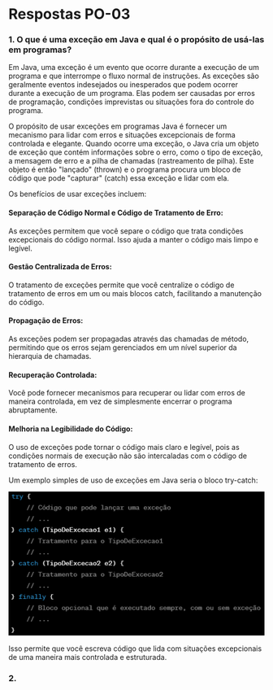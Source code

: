 # Respostas PO-03

### 1. O que é uma exceção em Java e qual é o propósito de usá-las em programas?

Em Java, uma exceção é um evento que ocorre durante a execução de um programa e que interrompe o fluxo normal de instruções. As exceções são geralmente eventos indesejados ou inesperados que podem ocorrer durante a execução de um programa. Elas podem ser causadas por erros de programação, condições imprevistas ou situações fora do controle do programa.

O propósito de usar exceções em programas Java é fornecer um mecanismo para lidar com erros e situações excepcionais de forma controlada e elegante. Quando ocorre uma exceção, o Java cria um objeto de exceção que contém informações sobre o erro, como o tipo de exceção, a mensagem de erro e a pilha de chamadas (rastreamento de pilha). Este objeto é então "lançado" (thrown) e o programa procura um bloco de código que pode "capturar" (catch) essa exceção e lidar com ela.

Os benefícios de usar exceções incluem:

#### **Separação de Código Normal e Código de Tratamento de Erro:**

As exceções permitem que você separe o código que trata condições excepcionais do código normal. Isso ajuda a manter o código mais limpo e legível.

#### **Gestão Centralizada de Erros:**

O tratamento de exceções permite que você centralize o código de tratamento de erros em um ou mais blocos catch, facilitando a manutenção do código.

#### **Propagação de Erros:**

As exceções podem ser propagadas através das chamadas de método, permitindo que os erros sejam gerenciados em um nível superior da hierarquia de chamadas.

#### **Recuperação Controlada:**

Você pode fornecer mecanismos para recuperar ou lidar com erros de maneira controlada, em vez de simplesmente encerrar o programa abruptamente.

#### **Melhoria na Legibilidade do Código:**

O uso de exceções pode tornar o código mais claro e legível, pois as condições normais de execução não são intercaladas com o código de tratamento de erros.

Um exemplo simples de uso de exceções em Java seria o bloco try-catch:

![](images/Captura%20de%20tela%202023-12-16%20233244.png)

Isso permite que você escreva código que lida com situações excepcionais de uma maneira mais controlada e estruturada.

### 2. 